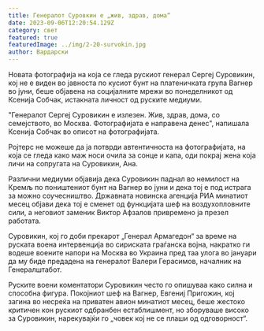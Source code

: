 ```yaml
---
title: Генералот Суровкин е „жив, здрав, дома“
date: 2023-09-06T12:20:54.129Z
category: свет
featured: true
featuredImage: ../img/2-20-survokin.jpg
author: Вардарски
---
```

Новата фотографија на која се гледа рускиот генерал Сергеј Суровикин, кој не е виден во јавноста по кусиот бунт на платеничката група Вагнер во јуни, беше објавена на социјалните мрежи во понеделникот од Ксенија Собчак, истакната личност од руските медиуми.

"Генералот Сергеј Суровикин е излезен. Жив, здрав, дома, со семејството, во Москва. Фотографијата е направена денес", напишала Ксенија Собчак во описот на фотографијата.

Ројтерс не можеше да ја потврди автентичноста на фотографијата, на која се гледа како маж носи очила за сонце и капа, оди покрај жена која личи на сопругата на Суровикин, Ана.

Различни медиуми објавија дека Суровикин паднал во немилост на Кремљ по поништениот бунт на Вагнер во јуни и дека тој е под истрага за можно соучесништво. Државната новинска агенција РИА минатиот месец објави дека тој е сменет од функцијата шеф на воздухопловните сили, а неговиот заменик Виктор Афзалов привремено ја презел работата.

Суровикин, кој го доби прекарот „Генерал Армагедон“ за време на руската воена интервенција во сириската граѓанска војна, накратко ги водеше воените напори на Москва во Украина пред таа улога во јануари да му биде предадена на генералот Валери Герасимов, началник на Генералштабот.

Руските воени коментатори Суровикин често го опишуваа како силна и способна фигура. Покојниот шеф на Вагнер, Евгениј Пригожин, кој загина во несреќа на приватен авион минатиот месец, беше жестоко критичен кон рускиот одбранбен естаблишмент, но зборуваше високо за Суровикин, нарекувајќи го „човек кој не се плаши од одговорност“.